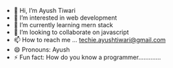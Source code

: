 - 👋 Hi, I’m Ayush Tiwari
- 👀 I’m interested in web development
- 🌱 I’m currently learning mern stack
- 💞️ I’m looking to collaborate on javascript
- 📫 How to reach me ... techie.ayushtiwari@gmail.com
- 😄 Pronouns: Ayush
- ⚡ Fun fact: How do you know a programmer.............

<!---
ayushtechie/ayushtechie is a ✨ special ✨ repository because its `README.md` (this file) appears on your GitHub profile.
You can click the Preview link to take a look at your changes.
--->
